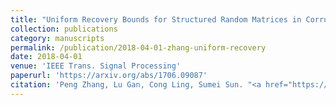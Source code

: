 ```yaml
---
title: "Uniform Recovery Bounds for Structured Random Matrices in Corrupted Compressed Sensing"
collection: publications
category: manuscripts
permalink: /publication/2018-04-01-zhang-uniform-recovery
date: 2018-04-01
venue: 'IEEE Trans. Signal Processing'
paperurl: 'https://arxiv.org/abs/1706.09087'
citation: 'Peng Zhang, Lu Gan, Cong Ling, Sumei Sun. "<a href="https://arxiv.org/abs/1706.09087">Uniform Recovery Bounds for Structured Random Matrices in Corrupted Compressed Sensing</a>", <i>IEEE Trans. Signal Processing</i>, vol. 66, pp. 2086-2097, Apr. 2018.'
---
```


